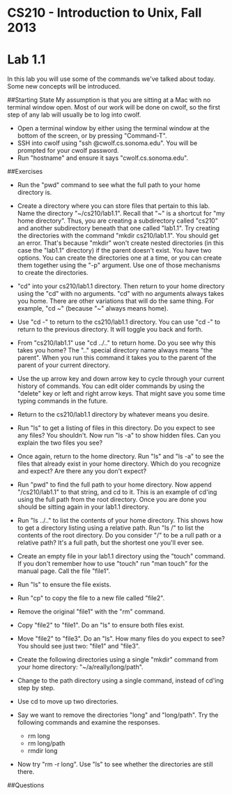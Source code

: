 
# CS210 - Introduction to Unix, Fall 2013
# Lab 1.1

In this lab you will use some of the commands we've talked about today.  Some new concepts will be introduced.

##Starting State
My assumption is that you are sitting at a Mac with no terminal window open.  Most of our work will be done on cwolf, so the first step of any lab will usually be to log into cwolf.
* Open a terminal window by either using the terminal window at the bottom of the screen, or by pressing "Command-T".
* SSH into cwolf using "ssh <username>@cwolf.cs.sonoma.edu".  You will be prompted for your cwolf password.
* Run "hostname" and ensure it says "cwolf.cs.sonoma.edu".

##Exercises
* Run the "pwd" command to see what the full path to your home directory is.

* Create a directory where you can store files that pertain to this lab.  Name the directory "~/cs210/lab1.1".  Recall that "~" is a shortcut for "my home directory".  Thus, you are creating a subdirectory called "cs210" and another subdirectory beneath that one called "lab1.1".  Try creating the directories with the command "mkdir cs210/lab1.1".  You should get an error.  That's because "mkdir" won't create nested directories (in this case the "lab1.1" directory) if the parent doesn't exist.  You have two options.  You can create the directories one at a time, or you can create them together using the "-p" argument.  Use one of those mechanisms to create the directories.

* "cd" into your cs210/lab1.1 directory.  Then return to your home directory using the "cd" with no arguments.  "cd" with no arguments always takes you home.  There are other variations that will do the same thing. For example, "cd ~" (because "~" always means home).

* Use "cd -" to return to the cs210/lab1.1 directory.  You can use "cd -" to return to the previous directory.  It will toggle you back and forth.

* From "cs210/lab1.1" use "cd ../.." to return home.  Do you see why this takes you home?  The ".." special directory name always means "the parent".  When you run this command it takes you to the parent of the parent of your current directory.

* Use the up arrow key and down arrow key to cycle through your current history of commands.  You can edit older commands by using the "delete" key or left and right arrow keys.  That might save you some time typing commands in the future.

* Return to the cs210/lab1.1 directory by whatever means you desire.

* Run "ls" to get a listing of files in this directory.  Do you expect to see any files?  You shouldn't.  Now run "ls -a" to show hidden files.  Can you explain the two files you see?

* Once again, return to the home directory.  Run "ls" and "ls -a" to see the files that already exist in your home directory.  Which do you recognize and expect?  Are there any you don't expect?

* Run "pwd" to find the full path to your home directory.  Now append "/cs210/lab1.1" to that string, and cd to it.  This is an example of cd'ing using the full path from the root directory.  Once you are done you should be sitting again in your lab1.1 directory.

* Run "ls ../.." to list the contents of your home directory.  This shows how to get a directory listing using a relative path.  Run "ls /" to list the contents of the root directory.  Do you consider "/" to be a rull path or a relative path?  It's a full path, but the shortest one you'll ever see.

* Create an empty file in your lab1.1 directory using the "touch" command.  If you don't remember how to use "touch" run "man touch" for the manual page.  Call the file "file1".

* Run "ls" to ensure the file exists.

* Run "cp" to copy the file to a new file called "file2".

* Remove the original "file1" with the "rm" command.

* Copy "file2" to "file1".  Do an "ls" to ensure both files exist.

* Move "file2" to "file3".  Do an "ls".  How many files do you expect to see?  You should see just two: "file1" and "file3".

* Create the following directories using a single "mkdir" command from your home directory: "~/a/really/long/path".

* Change to the path directory using a single command, instead of cd'ing step by step.

* Use cd to move up two directories.

* Say we want to remove the directories "long" and "long/path".  Try the following commands and examine the responses.
  * rm long
  * rm long/path
  * rmdir long

* Now try "rm -r long".  Use "ls" to see whether the directories are still there.

##Questions


